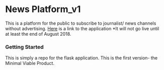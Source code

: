# News Platform_v1

This is a platform for the public to subscribe to journalist/ news channels without advertising.
[Here](http://www.newsplatform.org) is a link to the application *It will not go live until at least the end of August 2018. 

### Getting Started
This is simply a repo for the flask application. This is the first version- the Minimal Viable Product. 

